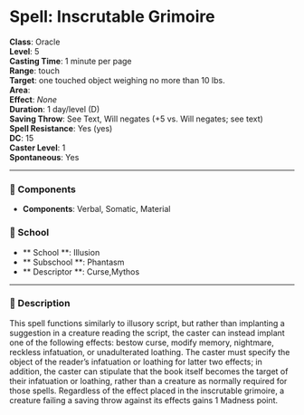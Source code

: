 
# Spell: Inscrutable Grimoire
**Class**: Oracle  
**Level**: 5  
**Casting Time**: 1 minute per page  
**Range**: touch  
**Target**: one touched object weighing no more than 10 lbs.  
**Area**:   
**Effect**: _None_  
**Duration**: 1 day/level (D)  
**Saving Throw**: See Text, Will negates (+5 vs. Will negates; see text)  
**Spell Resistance**: Yes (yes)  
**DC**: 15  
**Caster Level**: 1  
**Spontaneous**: Yes

---

### 🔮 Components
- **Components**: Verbal, Somatic, Material

### 🏫 School
- ** School **: Illusion
- ** Subschool **: Phantasm
- ** Descriptor **: Curse,Mythos
---

### 📜 Description
This spell functions similarly to illusory script, but rather than implanting a suggestion in a creature reading the script, the caster can instead implant one of the following effects: bestow curse, modify memory, nightmare, reckless infatuation, or unadulterated loathing. The caster must specify the object of the reader’s infatuation or loathing for latter two effects; in addition, the caster can stipulate that the book itself becomes the target of their infatuation or loathing, rather than a creature as normally required for those spells. Regardless of the effect placed in the inscrutable grimoire, a creature failing a saving throw against its effects gains 1 Madness point.
